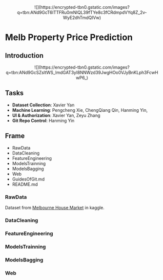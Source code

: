 <center>
![](https://encrypted-tbn0.gstatic.com/images?q=tbn:ANd9GcT6lTTFRu0mNIQL39fTYe8c3fCRdmpdVYq8Z_2v-WyE2dhTmdQIVw)
</center>

# Melb Property Price Prediction

## Introduction

<center>
![](https://encrypted-tbn0.gstatic.com/images?q=tbn:ANd9GcSZsltWS_lmdGAT3yI8NNWzd39JwgHOo0VJyBnKLph3FcwHwP6_)
</center>

## Tasks
 - **Dataset Collection**: Xavier Yan
 - **Machine Learning**: Pengcheng Xie, ChengQiang Qin, Hanming Yin,
 - **UI &  Authorization**: Xavier Yan, Zeyu Zhang
 - **Git Repo Control**: Hanming Yin

## Frame
 - RawData
 - DataCleaning
 - FeatureEngineering
 - ModelsTrainning
 - ModelsBagging
 - Web
 - GuidesOfGit.md
 - README.md

### RawData
Dataset from [Melbourne House Market](https://www.kaggle.com/anthonypino/melbourne-housing-market) in kaggle.

### DataCleaning

### FeatureEngineering

### ModelsTrainning

### ModelsBagging

### Web